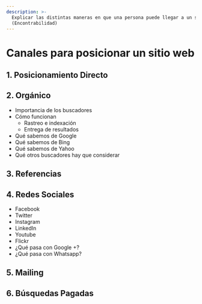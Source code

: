 ```yaml
---
description: >-
  Explicar las distintas maneras en que una persona puede llegar a un sitio.
  (Encontrabilidad)
---
```


# Canales para posicionar un sitio web

## 1. Posicionamiento Directo

## 2. Orgánico

* Importancia de los buscadores
* Cómo funcionan
  * Rastreo e indexación
  * Entrega de resultados
* Qué sabemos de Google
* Qué sabemos de Bing
* Qué sabemos de Yahoo
* Qué otros buscadores hay que considerar

## 3. Referencias

## 4. Redes Sociales

* Facebook
* Twitter
* Instagram
* LinkedIn
* Youtube
* Flickr
* ¿Qué pasa con Google +?
* ¿Qué pasa con Whatsapp?

## 5. Mailing

## 6. Búsquedas Pagadas




